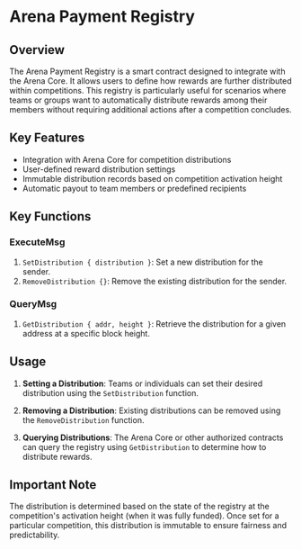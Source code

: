 # Arena Payment Registry

## Overview

The Arena Payment Registry is a smart contract designed to integrate with the Arena Core. It allows users to define how rewards are further distributed within competitions. This registry is particularly useful for scenarios where teams or groups want to automatically distribute rewards among their members without requiring additional actions after a competition concludes.

## Key Features

- Integration with Arena Core for competition distributions
- User-defined reward distribution settings
- Immutable distribution records based on competition activation height
- Automatic payout to team members or predefined recipients

## Key Functions

### ExecuteMsg

1. `SetDistribution { distribution }`: Set a new distribution for the sender.
2. `RemoveDistribution {}`: Remove the existing distribution for the sender.

### QueryMsg

1. `GetDistribution { addr, height }`: Retrieve the distribution for a given address at a specific block height.

## Usage

1. **Setting a Distribution**: 
   Teams or individuals can set their desired distribution using the `SetDistribution` function.

2. **Removing a Distribution**: 
   Existing distributions can be removed using the `RemoveDistribution` function.

3. **Querying Distributions**: 
   The Arena Core or other authorized contracts can query the registry using `GetDistribution` to determine how to distribute rewards.

## Important Note

The distribution is determined based on the state of the registry at the competition's activation height (when it was fully funded). Once set for a particular competition, this distribution is immutable to ensure fairness and predictability.